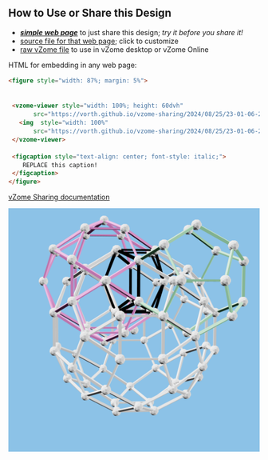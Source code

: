 
## How to Use or Share this Design

 - [***simple web page***](<https://vorth.github.io/vzome-sharing/2024/08/25/23-01-06-295Z-Fabien-Vienne-RID-ID-Dodec-J91-Cluster/>) to just share this design; *try it before you share it!*
 - [source file for that web page](<https://github.com/vorth/vzome-sharing/edit/main/2024/08/25/23-01-06-295Z-Fabien-Vienne-RID-ID-Dodec-J91-Cluster/index.md>); click to customize
 - [raw vZome file](<https://raw.githubusercontent.com/vorth/vzome-sharing/main/2024/08/25/23-01-06-295Z-Fabien-Vienne-RID-ID-Dodec-J91-Cluster/Fabien-Vienne-RID-ID-Dodec-J91-Cluster.vZome>) to use in vZome desktop or vZome Online
 
 HTML for embedding in any web page:
 ```html
<figure style="width: 87%; margin: 5%">
  
  
  <vzome-viewer style="width: 100%; height: 60dvh" 
        src="https://vorth.github.io/vzome-sharing/2024/08/25/23-01-06-295Z-Fabien-Vienne-RID-ID-Dodec-J91-Cluster/Fabien-Vienne-RID-ID-Dodec-J91-Cluster.vZome" >
    <img  style="width: 100%"
        src="https://vorth.github.io/vzome-sharing/2024/08/25/23-01-06-295Z-Fabien-Vienne-RID-ID-Dodec-J91-Cluster/Fabien-Vienne-RID-ID-Dodec-J91-Cluster.png" >
  </vzome-viewer>

  <figcaption style="text-align: center; font-style: italic;">
     REPLACE this caption!
  </figcaption>
</figure>

 ```

[vZome Sharing documentation](https://vzome.github.io/vzome/sharing.html#how-it-works)

![Image](<Fabien-Vienne-RID-ID-Dodec-J91-Cluster.png>)

